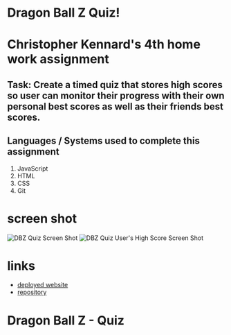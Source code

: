 # Dragon Ball Z Quiz!

# Christopher Kennard's 4th home work assignment

## Task: Create a timed quiz that stores high scores so user can monitor their progress with their own personal best scores as well as their friends best scores.

## Languages / Systems used to complete this assignment

1. JavaScript
2. HTML
3. CSS
4. Git

# screen shot

![DBZ Quiz Screen Shot](screen_shot/Generator.png)
![DBZ Quiz User's High Score Screen Shot](screen_shot/Error.png)

# links

- [deployed website](https://chris79kennard.github.io/Code-Quiz/)
- [repository](https://github.com/chris79kennard/Code-Quiz)

# Dragon Ball Z - Quiz
